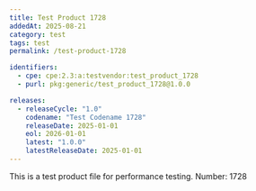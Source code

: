 ```yaml
---
title: Test Product 1728
addedAt: 2025-08-21
category: test
tags: test
permalink: /test-product-1728

identifiers:
  - cpe: cpe:2.3:a:testvendor:test_product_1728
  - purl: pkg:generic/test_product_1728@1.0.0

releases:
  - releaseCycle: "1.0"
    codename: "Test Codename 1728"
    releaseDate: 2025-01-01
    eol: 2026-01-01
    latest: "1.0.0"
    latestReleaseDate: 2025-01-01
---
```


This is a test product file for performance testing. Number: 1728
